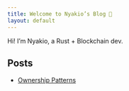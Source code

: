 ```yaml
---
title: Welcome to Nyakio’s Blog 🌻
layout: default
---
```


Hi! I’m Nyakio, a Rust + Blockchain dev.

## Posts
- [Ownership Patterns](posts/ownership-patterns.md)
